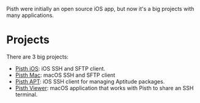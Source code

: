 Pisth were initially an open source iOS app, but now it's a big projects with many applications.

# Projects

There are 3 big projects:

- [Pisth iOS](/ios): iOS SSH and SFTP client.
- [Pisth Mac](/mac): macOS SSH and SFTP client
- [Pisth APT](/apt): iOS SSH client for managing Aptitude packages.
- [Pisth Viewer](/PisthViewer): macOS application that works with Pisth to share an SSH terminal.
